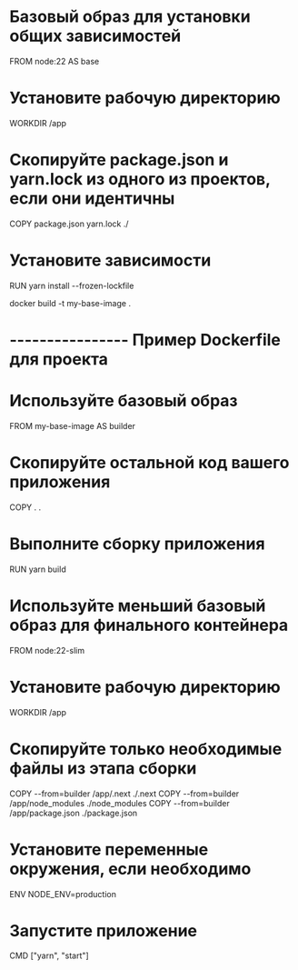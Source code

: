 # Базовый образ для установки общих зависимостей
FROM node:22 AS base

# Установите рабочую директорию
WORKDIR /app

# Скопируйте package.json и yarn.lock из одного из проектов, если они идентичны
COPY package.json yarn.lock ./

# Установите зависимости
RUN yarn install --frozen-lockfile

docker build -t my-base-image .




# ---------------- Пример Dockerfile для проекта
# Используйте базовый образ
FROM my-base-image AS builder

# Скопируйте остальной код вашего приложения
COPY . .

# Выполните сборку приложения
RUN yarn build

# Используйте меньший базовый образ для финального контейнера
FROM node:22-slim

# Установите рабочую директорию
WORKDIR /app

# Скопируйте только необходимые файлы из этапа сборки
COPY --from=builder /app/.next ./.next
COPY --from=builder /app/node_modules ./node_modules
COPY --from=builder /app/package.json ./package.json

# Установите переменные окружения, если необходимо
ENV NODE_ENV=production

# Запустите приложение
CMD ["yarn", "start"]